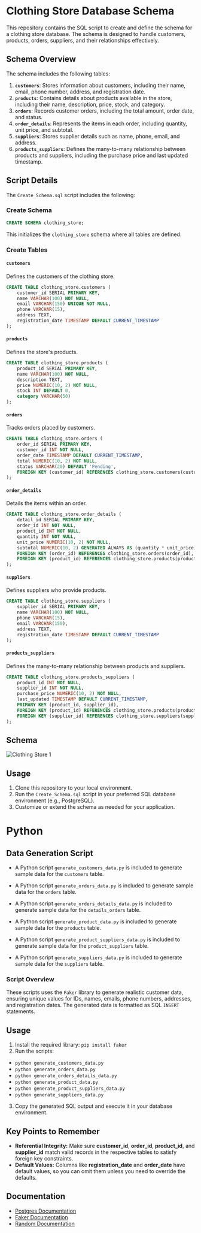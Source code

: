# Clothing Store Database Schema

This repository contains the SQL script to create and define the schema for a clothing store database. The schema is designed to handle customers, products, orders, suppliers, and their relationships effectively.

## Schema Overview

The schema includes the following tables:

1. **`customers`**: Stores information about customers, including their name, email, phone number, address, and registration date.
2. **`products`**: Contains details about products available in the store, including their name, description, price, stock, and category.
3. **`orders`**: Records customer orders, including the total amount, order date, and status.
4. **`order_details`**: Represents the items in each order, including quantity, unit price, and subtotal.
5. **`suppliers`**: Stores supplier details such as name, phone, email, and address.
6. **`products_suppliers`**: Defines the many-to-many relationship between products and suppliers, including the purchase price and last updated timestamp.

## Script Details

The `Create_Schema.sql` script includes the following:

### Create Schema
```sql
CREATE SCHEMA clothing_store;
```
This initializes the `clothing_store` schema where all tables are defined.

### Create Tables

#### `customers`
Defines the customers of the clothing store.
```sql
CREATE TABLE clothing_store.customers (
    customer_id SERIAL PRIMARY KEY,
    name VARCHAR(100) NOT NULL,
    email VARCHAR(150) UNIQUE NOT NULL,
    phone VARCHAR(15),
    address TEXT,
    registration_date TIMESTAMP DEFAULT CURRENT_TIMESTAMP
);
```

#### `products`
Defines the store's products.
```sql
CREATE TABLE clothing_store.products (
    product_id SERIAL PRIMARY KEY,
    name VARCHAR(100) NOT NULL,
    description TEXT,
    price NUMERIC(10, 2) NOT NULL,
    stock INT DEFAULT 0,
    category VARCHAR(50)
);
```

#### `orders`
Tracks orders placed by customers.
```sql
CREATE TABLE clothing_store.orders (
    order_id SERIAL PRIMARY KEY,
    customer_id INT NOT NULL,
    order_date TIMESTAMP DEFAULT CURRENT_TIMESTAMP,
    total NUMERIC(10, 2) NOT NULL,
    status VARCHAR(20) DEFAULT 'Pending',
    FOREIGN KEY (customer_id) REFERENCES clothing_store.customers(customer_id)
);
```

#### `order_details`
Details the items within an order.
```sql
CREATE TABLE clothing_store.order_details (
    detail_id SERIAL PRIMARY KEY,
    order_id INT NOT NULL,
    product_id INT NOT NULL,
    quantity INT NOT NULL,
    unit_price NUMERIC(10, 2) NOT NULL,
    subtotal NUMERIC(10, 2) GENERATED ALWAYS AS (quantity * unit_price) STORED,
    FOREIGN KEY (order_id) REFERENCES clothing_store.orders(order_id),
    FOREIGN KEY (product_id) REFERENCES clothing_store.products(product_id)
);
```

#### `suppliers`
Defines suppliers who provide products.
```sql
CREATE TABLE clothing_store.suppliers (
    supplier_id SERIAL PRIMARY KEY,
    name VARCHAR(100) NOT NULL,
    phone VARCHAR(15),
    email VARCHAR(150),
    address TEXT,
    registration_date TIMESTAMP DEFAULT CURRENT_TIMESTAMP
);
```

#### `products_suppliers`
Defines the many-to-many relationship between products and suppliers.
```sql
CREATE TABLE clothing_store.products_suppliers (
    product_id INT NOT NULL,
    supplier_id INT NOT NULL,
    purchase_price NUMERIC(10, 2) NOT NULL,
    last_updated TIMESTAMP DEFAULT CURRENT_TIMESTAMP,
    PRIMARY KEY (product_id, supplier_id),
    FOREIGN KEY (product_id) REFERENCES clothing_store.products(product_id),
    FOREIGN KEY (supplier_id) REFERENCES clothing_store.suppliers(supplier_id)
);
```
## Schema

![Clothing Store 1](./images/pic3.png)

## Usage

1. Clone this repository to your local environment.
2. Run the `Create_Schema.sql` script in your preferred SQL database environment (e.g., PostgreSQL).
3. Customize or extend the schema as needed for your application.

# Python

## Data Generation Script

- A Python script `generate_customers_data.py` is included to generate sample data for the `customers` table.

- A Python script `generate_orders_data.py` is included to generate sample data for the `orders` table.

- A Python script `generate_orders_details_data.py` is included to generate sample data for the `details_orders` table.

- A Python script `generate_product_data.py` is included to generate sample data for the `products` table.

- A Python script `generate_product_suppliers_data.py` is included to generate sample data for the `product_suppliers` table.

- A Python script `generate_suppliers_data.py` is included to generate sample data for the `suppliers` table.

### Script Overview

These scripts uses the `Faker` library to generate realistic customer data, ensuring unique values for IDs, names, emails, phone numbers, addresses, and registration dates. The generated data is formatted as SQL `INSERT` statements.

## Usage

1. Install the required library: `pip install faker`
2. Run the scripts: 
- `python generate_customers_data.py`
- `python generate_orders_data.py`
- `python generate_orders_details_data.py`
- `python generate_product_data.py`
- `python generate_product_suppliers_data.py`
- `python generate_suppliers_data.py`
3. Copy the generated SQL output and execute it in your database environment.

## Key Points to Remember
- **Referential Integrity:** Make sure **customer_id**, **order_id**, **product_id**, and **supplier_id** match valid records in the respective tables to satisfy foreign key constraints.
- **Default Values:** Columns like **registration_date** and **order_date** have default values, so you can omit them unless you need to override the defaults.

## Documentation

- [Postgres Documentation](https://www.postgresql.org/docs/)
- [Faker Documentation](https://faker.readthedocs.io/en/master/)
- [Random Documentation](https://docs.python.org/3/library/random.html)
